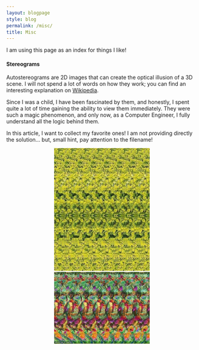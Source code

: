 ```yaml
---
layout: blogpage
style: blog
permalink: /misc/
title: Misc
---
```


I am using this page as an index for things I like!

#### Stereograms

Autostereograms are 2D images that can create the optical illusion of a 3D scene.
I will not spend a lot of words on how they work; you can find an interesting explanation on [Wikipedia](https://en.wikipedia.org/wiki/Autostereogram).

Since I was a child, I have been fascinated by them, and honestly, I spent quite a lot of time gaining the ability to view them immediately.
They were such a magic phenomenon, and only now, as a Computer Engineer, I fully understand all the logic behind them.

In this article, I want to collect my favorite ones!
I am not providing directly the solution... but, small hint, pay attention to the filename!

<div style="width: 100%; text-align: center;">
    <a style="display: block; margin: 0 auto;" href="/assets/postdata/stereograms/giraffe.jpg">
        <img width="50%" height="auto" src="/assets/postdata/stereograms/giraffe.jpg"/>
    </a>
</div>

<div style="width: 100%; text-align: center;">
    <a style="display: block; margin: 0 auto;" href="/assets/postdata/stereograms/squirrel.jpg">
        <img width="50%" height="auto" src="/assets/postdata/stereograms/squirrel.jpg"/>
    </a>
</div>